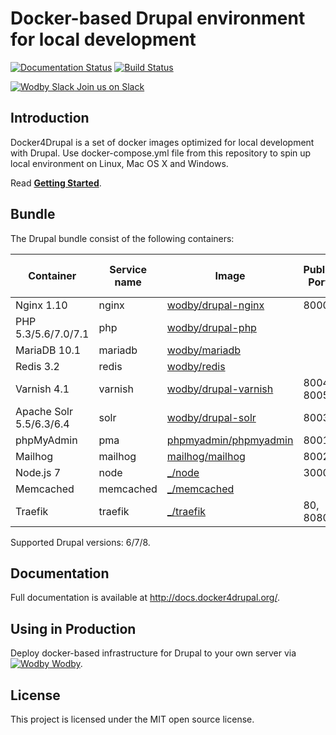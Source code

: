 # Docker-based Drupal environment for local development

[![Documentation Status](https://readthedocs.org/projects/docker4drupal/badge/?version=latest)](http://docs.docker4drupal.org)
[![Build Status](https://travis-ci.org/wodby/docker4drupal.svg?branch=master)](https://travis-ci.org/wodby/docker4drupal)

[![Wodby Slack](https://www.google.com/s2/favicons?domain=www.slack.com) Join us on Slack](https://slack.wodby.com/)

## Introduction

Docker4Drupal is a set of docker images optimized for local development with Drupal. Use docker-compose.yml file from this repository to spin up local environment on Linux, Mac OS X and Windows. 

Read [**Getting Started**](http://docs.docker4drupal.org/en/latest/).

## Bundle

The Drupal bundle consist of the following containers:

| Container | Service name | Image | Public Port | Enabled by default |
| --------- | ------------ | ----- | ----------- | ------------------ |
| Nginx 1.10              | nginx     | [wodby/drupal-nginx](https://github.com/wodby/drupal-nginx/)            | 8000       | ✓ |
| PHP 5.3/5.6/7.0/7.1     | php       | [wodby/drupal-php](https://github.com/wodby/drupal-php/)                |            | ✓ |
| MariaDB 10.1            | mariadb   | [wodby/mariadb](https://github.com/wodby/mariadb/)                      |            | ✓ |
| Redis 3.2               | redis     | [wodby/redis](https://github.com/wodby/redis/)                          |            | ✓ |
| Varnish 4.1             | varnish   | [wodby/drupal-varnish](https://github.com/wodby/drupal-varnish)         | 8004, 8005 |   |
| Apache Solr 5.5/6.3/6.4 | solr      | [wodby/drupal-solr](https://github.com/wodby/drupal-solr)               | 8003       |   |
| phpMyAdmin              | pma       | [phpmyadmin/phpmyadmin](https://hub.docker.com/r/phpmyadmin/phpmyadmin) | 8001       | ✓ |
| Mailhog                 | mailhog   | [mailhog/mailhog](https://hub.docker.com/r/mailhog/mailhog)             | 8002       | ✓ |
| Node.js 7               | node      | [_/node](https://hub.docker.com/_/node)                                 | 3000       |   |
| Memcached               | memcached | [_/memcached](https://hub.docker.com/_/memcached/)                      |            |   |
| Traefik                 | traefik   | [_/traefik](https://hub.docker.com/_/traefik/)                          | 80, 8080   |   |

Supported Drupal versions: 6/7/8.

## Documentation

Full documentation is available at http://docs.docker4drupal.org/.

## Using in Production

Deploy docker-based infrastructure for Drupal to your own server via [![Wodby](https://www.google.com/s2/favicons?domain=wodby.com) Wodby](https://wodby.com).

## License

This project is licensed under the MIT open source license.
